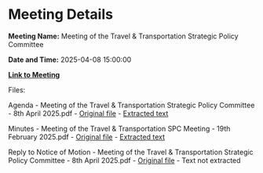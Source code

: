 # Meeting Details

**Meeting Name:** Meeting of the Travel & Transportation Strategic Policy Committee

**Date and Time:** 2025-04-08 15:00:00

**[Link to Meeting](https://www.limerick.ie/council/whats-on/meeting-of-the-travel-transportation-strategic-policy-committee-7)**

Files: 

Agenda - Meeting of the Travel & Transportation Strategic Policy Committee - 8th April 2025.pdf - [Original file](https://www.limerick.ie/sites/default/files/media/documents/2025-04/agenda-meeting-of-the-travel-transportation-strategic-policy-committee-8th-april-2025_0.pdf) - [Extracted text](./Agenda%20-%20Meeting%20of%20the%20Travel%20%26%20Transportation%20Strategic%20Policy%20Committee%20-%208th%20April%202025.md)

Minutes - Meeting of the Travel & Transportation SPC Meeting - 19th February 2025.pdf - [Original file](https://www.limerick.ie/sites/default/files/media/documents/2025-04/minutes-meeting-of-the-travel-transportation-spc-meeting-19th-february-2025.pdf) - [Extracted text](./Minutes%20-%20Meeting%20of%20the%20Travel%20%26%20Transportation%20SPC%20Meeting%20-%2019th%20February%202025.md)

Reply to Notice of Motion - Meeting of the Travel & Transportation Strategic Policy Committee - 8th April 2025.pdf - [Original file](https://www.limerick.ie/sites/default/files/media/documents/2025-05/reply-to-notice-of-motion-meeting-of-the-travel-transportation-strategic-policy-committee-8th-april-2025.pdf) - Text not extracted

